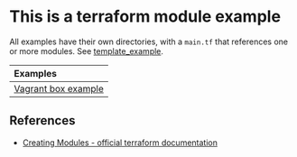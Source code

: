 # This is a terraform module example
All examples have their own directories, with a `main.tf` that references one or more modules. See [template_example](https://github.com/Skatteetaten/vagrant-hashistack-template/tree/master/template_example/example/standalone).

| Examples       |
| :------------- |
| [Vagrant box example](vagrant_box_example) |

## References
- [Creating Modules - official terraform documentation](https://www.terraform.io/docs/modules/index.html)
